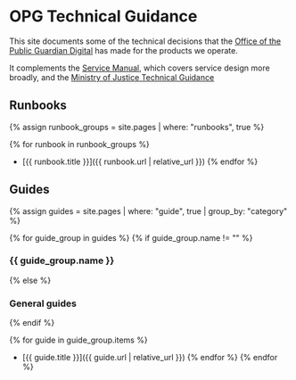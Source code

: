 # OPG Technical Guidance

This site documents some of the technical decisions that the
[Office of the Public Guardian Digital](https://github.com/orgs/ministryofjustice/teams/opg) has made for the products we operate.

It complements the [Service Manual](https://www.gov.uk/service-manual),
which covers service design more broadly, and the [Ministry of Justice Technical Guidance](https://ministryofjustice.github.io/technical-guidance/#moj-technical-guidance)


## Runbooks
{% assign runbook_groups = site.pages
  | where: "runbooks", true %}

{% for runbook in runbook_groups %}
- [{{ runbook.title }}]({{ runbook.url | relative_url }})
{% endfor %}

## Guides

{% assign guides = site.pages
  | where: "guide", true
  | group_by: "category" %}

{% for guide_group in guides %}
{% if guide_group.name != "" %}
### {{ guide_group.name }}
{% else %}
### General guides
{% endif %}

{% for guide in guide_group.items %}
- [{{ guide.title }}]({{ guide.url | relative_url }})
{% endfor %}
{% endfor %}
